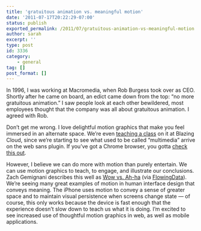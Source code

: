 ```yaml
---
title: 'gratuitous animation vs. meaningful motion'
date: '2011-07-17T20:22:29-07:00'
status: publish
exported_permalink: /2011/07/gratuitous-animation-vs-meaningful-motion
author: sarah
excerpt: ''
type: post
id: 3336
category:
    - general
tag: []
post_format: []
---
```

In 1996, I was working at Macromedia, when Rob Burgess took over as CEO. Shortly after he came on board, an edict came down from the top: “no more gratuitous animation.” I saw people look at each other bewildered, most employees thought that the company was all about gratuitous animation. I agreed with Rob.

Don’t get me wrong. I love delightful motion graphics that make you feel immersed in an alternate space. We’re even [teaching a class](http://classes.blazingcloud.net/courses/show/30/interactive-graphics-with-javascript-and-css3) on it at Blazing Cloud, since we’re starting to see what used to be called “multimedia” arrive on the web sans plugin. If you’ve got a Chrome browser, you gotta [check this out](http://www.ro.me).

However, I believe we can do more with motion than purely entertain. We can use motion graphics to teach, to engage, and illustrate our conclusions. Zach Gemignani describes this well as [Wow vs. Ah-ha](http://www.juiceanalytics.com/writing/author/Zach-Gemignani/) (via [FlowingData](http://flowingdata.com/2011/07/08/wow-vs-ah-ha-for-data-graphics/)). We’re seeing many great examples of motion in human interface design that conveys meaning. The iPhone uses motion to convey a sense of greater space and to maintain visual persistence when screens change state — of course, this only works because the device is fast enough that the experience doesn’t slow down to teach us what it is doing. I’m excited to see increased use of thoughtful motion graphics in web, as well as mobile applications.